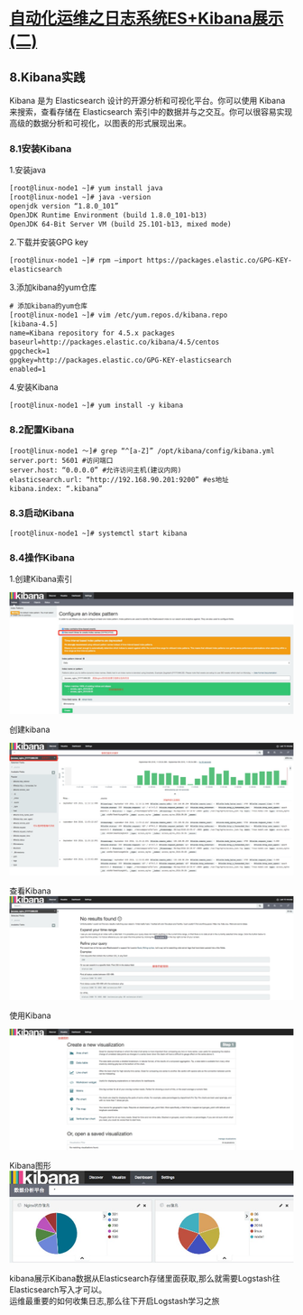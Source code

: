 # [自动化运维之日志系统ES+Kibana展示(二)][0]


## 8.Kibana实践

Kibana 是为 Elasticsearch 设计的开源分析和可视化平台。你可以使用 Kibana 来搜索，查看存储在 Elasticsearch 索引中的数据并与之交互。你可以很容易实现高级的数据分析和可视化，以图表的形式展现出来。

### 8.1安装Kibana

1.安装java

    [root@linux-node1 ~]# yum install java
    [root@linux-node1 ~]# java -version
    openjdk version “1.8.0_101”
    OpenJDK Runtime Environment (build 1.8.0_101-b13)
    OpenJDK 64-Bit Server VM (build 25.101-b13, mixed mode)

2.下载并安装GPG key

    [root@linux-node1 ~]# rpm –import https://packages.elastic.co/GPG-KEY-elasticsearch

3.添加kibana的yum仓库

    # 添加kibana的yum仓库
    [root@linux-node1 ~]# vim /etc/yum.repos.d/kibana.repo
    [kibana-4.5]
    name=Kibana repository for 4.5.x packages
    baseurl=http://packages.elastic.co/kibana/4.5/centos
    gpgcheck=1
    gpgkey=http://packages.elastic.co/GPG-KEY-elasticsearch
    enabled=1

4.安装Kibana

    [root@linux-node1 ~]# yum install -y kibana

### 8.2配置Kibana

    [root@linux-node1 ～]# grep “^[a-Z]” /opt/kibana/config/kibana.yml
    server.port: 5601 #访问端口
    server.host: “0.0.0.0” #允许访问主机(建议内网)
    elasticsearch.url: “http://192.168.90.201:9200” #es地址
    kibana.index: “.kibana”

### 8.3启动Kibana

    [root@linux-node1 ~]# systemctl start kibana

### 8.4操作Kibana

1.创建Kibana索引

![k1][3]

创建kibana

![k2][4]

查看Kibana  
![k3][5]

使用Kibana

![k4][6]

Kibana图形  
![k5][7]

kibana展示Kibana数据从Elasticsearch存储里面获取,那么就需要Logstash往Elasticsearch写入才可以。  
运维最重要的如何收集日志,那么往下开启Logstash学习之旅

[0]: http://www.cloudstack.top/archives/117.html
[3]: ./img/k1.jpg
[4]: ./img/k2.jpg
[5]: ./img/k3.jpg
[6]: ./img/k4.jpg
[7]: ./img/k5.jpg